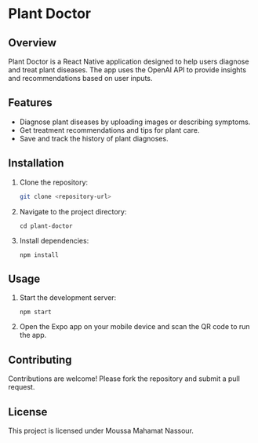 # Plant Doctor

## Overview
Plant Doctor is a React Native application designed to help users diagnose and treat plant diseases. The app uses the OpenAI API to provide insights and recommendations based on user inputs.

## Features
- Diagnose plant diseases by uploading images or describing symptoms.
- Get treatment recommendations and tips for plant care.
- Save and track the history of plant diagnoses.

## Installation
1. Clone the repository:
   ```bash
   git clone <repository-url>
2. Navigate to the project directory:
   ```
   cd plant-doctor
   ```
3. Install dependencies:
   ```
   npm install
   ```
## Usage
1. Start the development server:
   ```
   npm start
   ```
2. Open the Expo app on your mobile device and scan the QR code to run the app.
## Contributing
Contributions are welcome! Please fork the repository and submit a pull request.

## License
This project is licensed under Moussa Mahamat Nassour.
